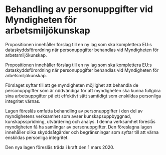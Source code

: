 # Behandling av personuppgifter vid Myndigheten för arbetsmiljökunskap

Propositionen innehåller förslag till en ny lag som ska komplettera EU:s dataskyddsförordning när personuppgifter behandlas vid Myndigheten för arbetsmiljökunskap.

Propositionen innehåller förslag till en ny lag som ska komplettera EU:s dataskyddsförordning när personuppgifter behandlas vid Myndigheten för arbetsmiljökunskap.

Förslaget syftar till att ge myndigheten möjlighet att behandla de personuppgifter som är nödvändiga för att myndigheten ska kunna fullgöra sina arbetsuppgifter på ett effektivt sätt samtidigt som enskildas personliga integritet värnas.

Lagen föreslås omfatta behandling av personuppgifter i den del av myndighetens verksamhet som avser kunskapsuppbyggnad, kunskapsspridning, utvärdering och analys. I denna verksamhet föreslås myndigheten få ha samlingar av personuppgifter. Den föreslagna lagen innehåller olika skyddsåtgärder och begränsningar som syftar till att värna enskildas personliga integritet.

Den nya lagen föreslås träda i kraft den 1 mars 2020.
